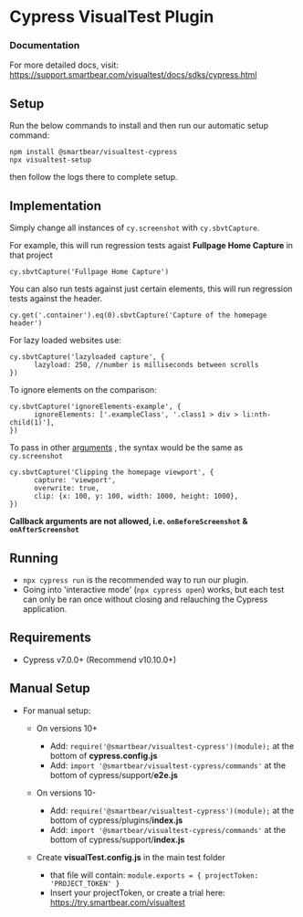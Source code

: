 
# Cypress VisualTest Plugin


### Documentation
For more detailed docs, visit: https://support.smartbear.com/visualtest/docs/sdks/cypress.html

## Setup
Run the below commands to install and then run our automatic setup command:
```
npm install @smartbear/visualtest-cypress
npx visualtest-setup
```
then follow the logs there to complete setup.

 
## Implementation
 Simply change all instances of ```cy.screenshot``` with ```cy.sbvtCapture```.

For example, this will run regression tests agaist **Fullpage Home Capture** in that project
```
cy.sbvtCapture('Fullpage Home Capture')
```

You can also run tests against just certain elements, this will run regression tests against the header.
```
cy.get('.container').eq(0).sbvtCapture('Capture of the homepage header')
```

For lazy loaded websites use:
```
cy.sbvtCapture('lazyloaded capture', { 
      lazyload: 250, //number is milliseconds between scrolls 
})
```

To ignore elements on the comparison:
```
cy.sbvtCapture('ignoreElements-example', {
      ignoreElements: ['.exampleClass', '.class1 > div > li:nth-child(1)'],
})
```

To pass in other [arguments](https://docs.cypress.io/api/commands/screenshot#Arguments) , the syntax would be the same as ```cy.screenshot```
```
cy.sbvtCapture('Clipping the homepage viewport', { 
      capture: 'viewport', 
      overwrite: true, 
      clip: {x: 100, y: 100, width: 1000, height: 1000},
})
```

**Callback arguments are not allowed, i.e. ```onBeforeScreenshot``` & ```onAfterScreenshot```**
## Running
 - ```npx cypress run``` is the recommended way to run our plugin.
 - Going into 'interactive mode' (```npx cypress open```) works, but each test can only be ran once without closing and relauching the Cypress application.


## Requirements
- Cypress v7.0.0+ (Recommend v10.10.0+)

## Manual Setup
- For manual setup:
   - On versions 10+
      - Add: ```require('@smartbear/visualtest-cypress')(module);``` at the bottom of **cypress.config.js**
      - Add: ```import '@smartbear/visualtest-cypress/commands'``` at the bottom of cypress/support/**e2e.js**

   - On versions 10-
      - Add: ```require('@smartbear/visualtest-cypress')(module);``` at the bottom of cypress/plugins/**index.js**
      - Add: ```import '@smartbear/visualtest-cypress/commands'``` at the bottom of cypress/support/**index.js**
   - Create **visualTest.config.js** in the main test folder
      -  that file will contain:
         ```module.exports = { projectToken: 'PROJECT_TOKEN' }```
      - Insert your projectToken, or create a trial here: https://try.smartbear.com/visualtest
     


